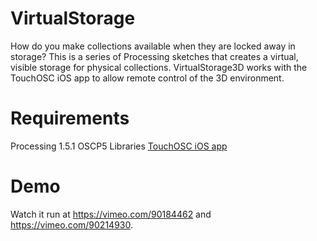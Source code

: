 VirtualStorage
==============

How do you make collections available when they are locked away in storage? This is a series of Processing sketches that creates a virtual, visible storage for physical collections. VirtualStorage3D works with the TouchOSC iOS app to allow remote control of the 3D environment.

Requirements
============

Processing 1.5.1
OSCP5 Libraries
[TouchOSC iOS app](http://hexler.net/software/touchosc)

Demo
====

Watch it run at https://vimeo.com/90184462 and https://vimeo.com/90214930.


